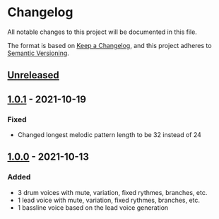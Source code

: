 # Changelog
All notable changes to this project will be documented in this file.

The format is based on [Keep a Changelog](https://keepachangelog.com/en/1.0.0/),
and this project adheres to [Semantic Versioning](https://semver.org/spec/v2.0.0.html).

## [Unreleased]

## [1.0.1] - 2021-10-19

### Fixed
- Changed longest melodic pattern length to be 32 instead of 24

## [1.0.0] - 2021-10-13

### Added
- 3 drum voices with mute, variation, fixed rythmes, branches, etc.
- 1 lead voice with mute, variation, fixed rythmes, branches, etc.
- 1 bassline voice based on the lead voice generation

[Unreleased]: https://github.com/olivierlacan/keep-a-changelog/compare/v1.0.1...HEAD
[1.0.1]: https://github.com/olivierlacan/keep-a-changelog/compare/v1.0.0...v1.0.1
[1.0.0]: https://github.com/olivierlacan/keep-a-changelog/releases/tag/v1.0.0
